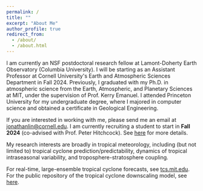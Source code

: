 ```yaml
---
permalink: /
title: ""
excerpt: "About Me"
author_profile: true
redirect_from: 
  - /about/
  - /about.html
---
```


I am currently an NSF postdoctoral research fellow at Lamont-Doherty Earth Observatory (Columbia University). I will be starting as an Assistant Professor at Cornell University's Earth and Atmospheric Sciences Department in Fall 2024. Previously, I graduated with my Ph.D. in atmospheric science from the Earth, Atmospheric, and Planetary Sciences at MIT, under the supervision of Prof. Kerry Emanuel. I attended Princeton University for my undergraduate degree, where I majored in computer science and obtained a certificate in Geological Engineering.

If you are interested in working with me, please send me an email at [jonathanlin@cornell.edu](mailto:jonathanlin@cornell.edu). I am currently recruiting a student to start in **Fall 2024** (co-advised with Prof. Peter Hitchcock). See [here](/opportunities.html) for more details.

My research interests are broadly in tropical meteorology, including (but not limited to) tropical cyclone prediction/predictability, dynamics of tropical intraseasonal variability, and troposphere-stratosphere coupling.

For real-time, large-ensemble tropical cyclone forecasts, see [tcs.mit.edu](http://tcs.mit.edu).
For the public repository of the tropical cyclone downscaling model, see [here](https://github.com/linjonathan/tropical_cyclone_risk).